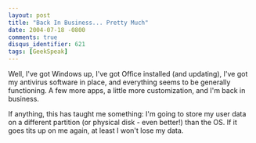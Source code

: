 ```yaml
---
layout: post
title: "Back In Business... Pretty Much"
date: 2004-07-18 -0800
comments: true
disqus_identifier: 621
tags: [GeekSpeak]
---
```

Well, I've got Windows up, I've got Office installed (and updating),
I've got my antivirus software in place, and everything seems to be
generally functioning. A few more apps, a little more customization, and
I'm back in business.
 
 If anything, this has taught me something: I'm going to store my user
data on a different partition (or physical disk - even better!) than the
OS. If it goes tits up on me again, at least I won't lose my data.
